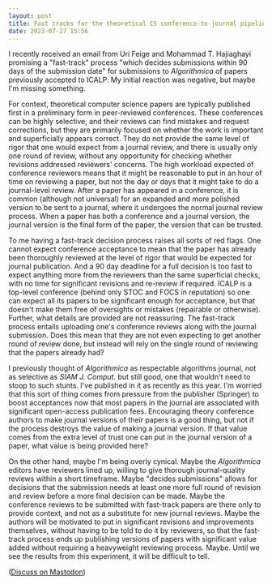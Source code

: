 ```yaml
---
layout: post
title: Fast tracks for the theoretical CS conference-to-journal pipeline?
date: 2023-07-27 15:56
---
```

I recently received an email from Uri Feige and Mohammad T. Hajiaghayi promising a "fast-track" process "which decides submissions within 90 days of the submission date" for submissions to _Algorithmica_ of papers previously accepted to ICALP. My initial reaction was negative, but maybe I'm missing something.

For context, theoretical computer science papers are typically published first in a preliminary form in peer-reviewed conferences. These conferences can be highly selective, and their reviews can find mistakes and request corrections, but they are primarily focused on whether the work is important and superficially appears correct. They do not provide the same level of rigor that one would expect from a journal review, and there is usually only one round of review, without any opportunity for checking whether revisions addressed reviewers' concerns. The high workload expected of conference reviewers means that it might be reasonable to put in an hour of time on reviewing a paper, but not the day or days that it might take to do a journal-level review. After a paper has appeared in a conference, it is common (although not universal) for an expanded and more polished version to be sent to a journal, where it undergoes the normal journal review process. When a paper has both a conference and a journal version, the journal version is the final form of the paper, the version that can be trusted.

To me having a fast-track decision process raises all sorts of red flags. One cannot expect conference acceptance to mean that the paper has already been thoroughly reviewed at the level of rigor that would be expected for journal publication. And a 90 day deadline for a full decision is too fast to expect anything more from the reviewers than the same superficial checks, with no time for significant revisions and re-review if required. ICALP is a top-level conference (behind only STOC and FOCS in reputation) so one can expect all its papers to be significant enough for acceptance, but that doesn't make them free of oversights or mistakes (repairable or otherwise). Further, what details are provided are not reassuring. The fast-track process entails uploading one's conference reviews along with the journal submission. Does this mean that they are not even expecting to get another round of review done, but instead will rely on the single round of reviewing that the papers already had?

I previously thought of _Algorithmica_ as respectable algorithms journal, not as selective as _SIAM J. Comput._ but still good, one that wouldn't need to stoop to such stunts. I've published in it as recently as this year. I'm worried that this sort of thing comes from pressure from the publisher (Springer) to boost acceptances now that most papers in the journal are associated with significant open-access publication fees.  Encouraging theory conference authors to make journal versions of their papers is a good thing, but not if the process destroys the value of making a journal version. If that value comes from the extra level of trust one can put in the journal version of a paper, what value is being provided here?

On the other hand, maybe I'm being overly cynical. Maybe the _Algorithmica_ editors have reviewers lined up, willing to give thorough journal-quality reviews within a short timeframe. Maybe "decides submissions" allows for decisions that the submission needs at least one more full round of revision and review before a more final decision can be made. Maybe the conference reviews to be submitted with fast-track papers are there only to provide context, and not as a substitute for new journal reviews. Maybe the authors will be motivated to put in significant revisions and improvements themselves, without having to be told to do it by reviewers, so that the fast-track process ends up publishing versions of papers with significant value added without requiring a heavyweight reviewing process. Maybe. Until we see the results from this experiment, it will be difficult to tell.

([Discuss on Mastodon](https://mathstodon.xyz/@11011110/110788655989089519))